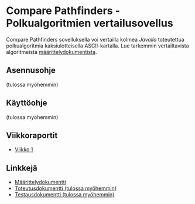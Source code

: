 # Compare Pathfinders - Polkualgoritmien vertailusovellus

Compare Pathfinders sovelluksella voi vertailla kolmea *Javalla* toteutettua polkualgoritmia kaksiulotteisella ASCII-kartalla. Lue tarkemmin vertailtavista algoritmeista [määrittelydokumentista](./documentation/definnition.md).

## Asennusohje

(tulossa myöhemmin)

## Käyttöohje

(tulossa myöhemmin)

## Viikkoraportit

* [Viikko 1](./documentation/weeklyreport1.md)

## Linkkejä

* [Määrittelydokumentti](./documentation/definition.md)
* [Toteutusdokumentti (tulossa myöhemmin)](./documentation/implementation.md)
* [Testausdokumentti (tulossa myöhemmin)](./documentation/testing.md)

